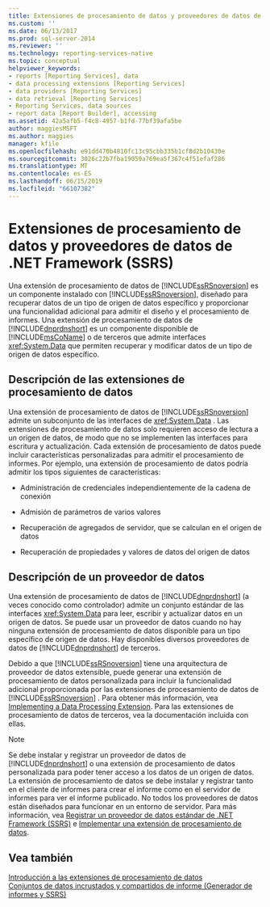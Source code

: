 ```yaml
---
title: Extensiones de procesamiento de datos y proveedores de datos de .NET Framework (SSRS) | Microsoft Docs
ms.custom: ''
ms.date: 06/13/2017
ms.prod: sql-server-2014
ms.reviewer: ''
ms.technology: reporting-services-native
ms.topic: conceptual
helpviewer_keywords:
- reports [Reporting Services], data
- data processing extensions [Reporting Services]
- data providers [Reporting Services]
- data retrieval [Reporting Services]
- Reporting Services, data sources
- report data [Report Builder], accessing
ms.assetid: 42a5afb5-f4c8-4957-b1fd-77bf39afa5be
author: maggiesMSFT
ms.author: maggies
manager: kfile
ms.openlocfilehash: e91dd470b4810fc13c95cbb335b1cf8d2b10430e
ms.sourcegitcommit: 3026c22b7fba19059a769ea5f367c4f51efaf286
ms.translationtype: MT
ms.contentlocale: es-ES
ms.lasthandoff: 06/15/2019
ms.locfileid: "66107382"
---
```

# <a name="data-processing-extensions-and-net-framework-data-providers-ssrs"></a>Extensiones de procesamiento de datos y proveedores de datos de .NET Framework (SSRS)
  Una extensión de procesamiento de datos de [!INCLUDE[ssRSnoversion](../../includes/ssrsnoversion-md.md)] es un componente instalado con [!INCLUDE[ssRSnoversion](../../includes/ssrsnoversion-md.md)], diseñado para recuperar datos de un tipo de origen de datos específico y proporcionar una funcionalidad adicional para admitir el diseño y el procesamiento de informes. Una extensión de procesamiento de datos de [!INCLUDE[dnprdnshort](../../includes/dnprdnshort-md.md)] es un componente disponible de [!INCLUDE[msCoName](../../includes/msconame-md.md)] o de terceros que admite interfaces <xref:System.Data> que permiten recuperar y modificar datos de un tipo de origen de datos específico.  
  
## <a name="understanding-a-data-processing-extension"></a>Descripción de las extensiones de procesamiento de datos  
 Una extensión de procesamiento de datos de [!INCLUDE[ssRSnoversion](../../includes/ssrsnoversion-md.md)] admite un subconjunto de las interfaces de <xref:System.Data> . Las extensiones de procesamiento de datos solo requieren acceso de lectura a un origen de datos, de modo que no se implementen las interfaces para escritura y actualización. Cada extensión de procesamiento de datos puede incluir características personalizadas para admitir el procesamiento de informes. Por ejemplo, una extensión de procesamiento de datos podría admitir los tipos siguientes de características:  
  
-   Administración de credenciales independientemente de la cadena de conexión  
  
-   Admisión de parámetros de varios valores  
  
-   Recuperación de agregados de servidor, que se calculan en el origen de datos  
  
-   Recuperación de propiedades y valores de datos del origen de datos  
  
## <a name="understanding-a-data-provider"></a>Descripción de un proveedor de datos  
 Una extensión de procesamiento de datos de [!INCLUDE[dnprdnshort](../../includes/dnprdnshort-md.md)] (a veces conocido como controlador) admite un conjunto estándar de las interfaces <xref:System.Data> para leer, escribir y actualizar datos en un origen de datos. Se puede usar un proveedor de datos cuando no hay ninguna extensión de procesamiento de datos disponible para un tipo específico de origen de datos. Hay disponibles diversos proveedores de datos de [!INCLUDE[dnprdnshort](../../includes/dnprdnshort-md.md)] de terceros.  
  
 Debido a que [!INCLUDE[ssRSnoversion](../../includes/ssrsnoversion-md.md)] tiene una arquitectura de proveedor de datos extensible, puede generar una extensión de procesamiento de datos personalizada para incluir la funcionalidad adicional proporcionada por las extensiones de procesamiento de datos de [!INCLUDE[ssRSnoversion](../../includes/ssrsnoversion-md.md)] . Para obtener más información, vea [Implementing a Data Processing Extension](../extensions/data-processing/implementing-a-data-processing-extension.md). Para las extensiones de procesamiento de datos de terceros, vea la documentación incluida con ellas.  
  
> [!NOTE]  
>  Se debe instalar y registrar un proveedor de datos de [!INCLUDE[dnprdnshort](../../includes/dnprdnshort-md.md)] o una extensión de procesamiento de datos personalizada para poder tener acceso a los datos de un origen de datos. La extensión de procesamiento de datos se debe instalar y registrar tanto en el cliente de informes para crear el informe como en el servidor de informes para ver el informe publicado. No todos los proveedores de datos están diseñados para funcionar en un entorno de servidor. Para más información, vea [Registrar un proveedor de datos estándar de .NET Framework &#40;SSRS&#41;](register-a-standard-net-framework-data-provider-ssrs.md) e [Implementar una extensión de procesamiento de datos](../extensions/data-processing/deploying-a-data-processing-extension.md).  
  
## <a name="see-also"></a>Vea también  
 [Introducción a las extensiones de procesamiento de datos](../extensions/data-processing/data-processing-extensions-overview.md)   
 [Conjuntos de datos incrustados y compartidos de informe &#40;Generador de informes y SSRS&#41;](report-embedded-datasets-and-shared-datasets-report-builder-and-ssrs.md)  
  
  
